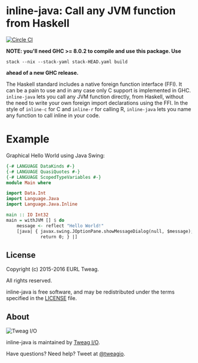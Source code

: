 # inline-java: Call any JVM function from Haskell

[![Circle CI](https://circleci.com/gh/tweag/inline-java.svg?style=svg)](https://circleci.com/gh/tweag/inline-java)

**NOTE: you'll need GHC >= 8.0.2 to compile and use this package. Use**
```
stack --nix --stack-yaml stack-HEAD.yaml build
```
**ahead of a new GHC release.**

The Haskell standard includes a native foreign function interface
(FFI). It can be a pain to use and in any case only C support is
implemented in GHC. `inline-java` lets you call any JVM function
directly, from Haskell, without the need to write your own foreign
import declarations using the FFI. In the style of `inline-c` for C and
`inline-r` for calling R, `inline-java` lets you name any function to
call inline in your code.

# Example

Graphical Hello World using Java Swing:

```Haskell
{-# LANGUAGE DataKinds #-}
{-# LANGUAGE QuasiQuotes #-}
{-# LANGUAGE ScopedTypeVariables #-}
module Main where

import Data.Int
import Language.Java
import Language.Java.Inline

main :: IO Int32
main = withJVM [] $ do
    message <- reflect "Hello World!"
    [java| { javax.swing.JOptionPane.showMessageDialog(null, $message);
             return 0; } |]
```

## License

Copyright (c) 2015-2016 EURL Tweag.

All rights reserved.

inline-java is free software, and may be redistributed under the terms
specified in the [LICENSE](LICENSE) file.

## About

![Tweag I/O](http://i.imgur.com/0HK8X4y.png)

inline-java is maintained by [Tweag I/O](http://tweag.io/).

Have questions? Need help? Tweet at
[@tweagio](http://twitter.com/tweagio).
